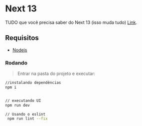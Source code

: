 # Next 13
TUDO que você precisa saber do Next 13 (isso muda tudo) [Link](https://www.youtube.com/watch?v=0zl72thBKzo&ab_channel=Rocketseat).

## Requisitos
- [Nodejs](https://nodejs.org/en/download/)

### Rodando
> Entrar na pasta do projeto e executar: 

```sh 
//instalando dependências 
npm i 


// executando UI
npm run dev

// Usando o eslint
 npm run lint --fix
 
```
